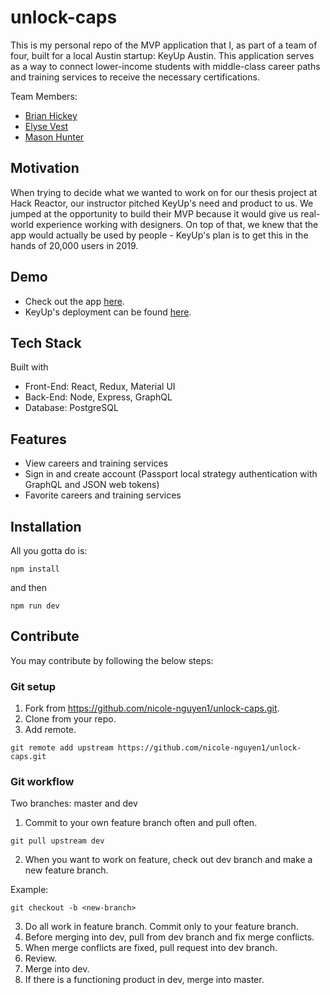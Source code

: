 # unlock-caps
This is my personal repo of the MVP application that I, as part of a team of four, built for a local Austin startup: KeyUp Austin.
This application serves as a way to connect lower-income students with middle-class career paths and training services to receive
the necessary certifications.

Team Members:
- [Brian Hickey](https://github.com/bphicke)
- [Elyse Vest](https://github.com/evest90)
- [Mason Hunter](https://github.com/Hunterist12)

## Motivation
When trying to decide what we wanted to work on for our thesis project at Hack Reactor, our instructor pitched KeyUp's need and product
to us. We jumped at the opportunity to build their MVP because it would give us real-world experience working with designers. On top of that,
we knew that the app would actually be used by people - KeyUp's plan is to get this in the hands of 20,000 users in 2019.

## Demo
- Check out the app [here](https://key-up-demo-nicole.herokuapp.com/home).
- KeyUp's deployment can be found [here](http://keyup.services).

## Tech Stack
Built with
- Front-End: React, Redux, Material UI
- Back-End: Node, Express, GraphQL
- Database: PostgreSQL

## Features
- View careers and training services
- Sign in and create account (Passport local strategy authentication with GraphQL and JSON web tokens)
- Favorite careers and training services

## Installation
All you gotta do is: 
```
npm install
```
and then
```
npm run dev
```

## Contribute

You may contribute by following the below steps:

### Git setup
1. Fork from https://github.com/nicole-nguyen1/unlock-caps.git.
2. Clone from your repo.
3. Add remote.

```
git remote add upstream https://github.com/nicole-nguyen1/unlock-caps.git
```

### Git workflow
Two branches: master and dev

1. Commit to your own feature branch often and pull often.
```
git pull upstream dev
```

2. When you want to work on feature, check out dev branch and make a new feature branch.

Example:
```
git checkout -b <new-branch>
```

3. Do all work in feature branch. Commit only to your feature branch.
4. Before merging into dev, pull from dev branch and fix merge conflicts.
5. When merge conflicts are fixed, pull request into dev branch. 
6. Review.
7. Merge into dev.
8. If there is a functioning product in dev, merge into master. 
